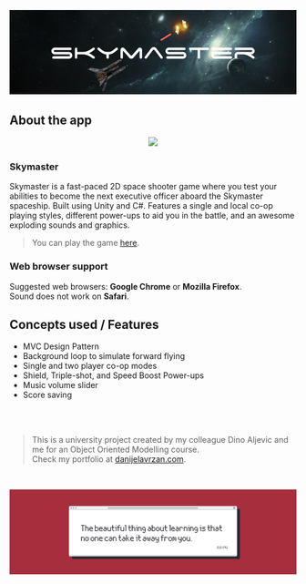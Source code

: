 ![Front Banner](Documentation/FrontBanner.png)

## About the app

<p align="center">
  <img src="Documentation/skymaster-preview-game.gif">
</p>

### Skymaster

Skymaster is a fast-paced 2D space shooter game where you test your abilities to become the next executive officer aboard the Skymaster spaceship. Built using Unity and C#. Features a single and local co-op playing styles, different power-ups to aid you in the battle, and an awesome exploding sounds and graphics.

>You can play the game [here](https://dvrzan.github.io/skymaster/index.html).


### Web browser support

Suggested web browsers: **Google Chrome** or **Mozilla Firefox**.
 <br />
 Sound does not work on **Safari**.


## Concepts used / Features

* MVC Design Pattern
* Background loop to simulate forward flying
* Single and two player co-op modes
* Shield, Triple-shot, and Speed Boost Power-ups
* Music volume slider
* Score saving

 <br />
 <br />

>This is a university project created by my colleague Dino Aljevic and me for an Object Oriented Modelling course.</br>
>Check my portfolio at [danijelavrzan.com](https://danijelavrzan.com).

 <br />

![End Banner](Documentation/EndBanner.png)
